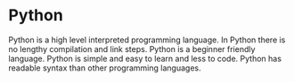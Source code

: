# Python
Python is a high level interpreted programming language.
In Python there is no lengthy compilation and link steps.
Python is a beginner friendly language.
Python is simple and easy to learn and less to code.
Python has readable syntax than other programming languages.
